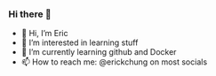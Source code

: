 ### Hi there 👋

- 👋 Hi, I’m Eric
- 👀 I’m interested in learning stuff
- 🌱 I’m currently learning github and Docker
- 📫 How to reach me: @erickchung on most socials

<!--
**erickchung/erickchung** is a ✨ _special_ ✨ repository because its `README.md` (this file) appears on your GitHub profile.

Here are some ideas to get you started:

- 🔭 I’m currently working on ...
- 🌱 I’m currently learning ...
- 👯 I’m looking to collaborate on ...
- 🤔 I’m looking for help with ...
- 💬 Ask me about ...
- 📫 How to reach me: ...
- 😄 Pronouns: ...
- ⚡ Fun fact: ...
-->
